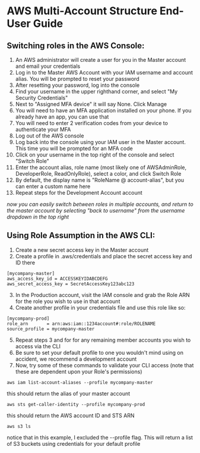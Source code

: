 # AWS Multi-Account Structure End-User Guide

## Switching roles in the AWS Console:

1. An AWS administrator will create a user for you in the Master account and email your credentials
2. Log in to the Master AWS Account with your IAM username and account alias. You will be prompted to reset your password
3. After resetting your password, log into the console
4. Find your username in the upper righthand corner, and select "My Security Credentials"
5. Next to "Assigned MFA device" it will say None. Click Manage
6. You will need to have an MFA application installed on your phone. If you already have an app, you can use that
7. You will need to enter 2 verification codes from your device to authenticate your MFA
8. Log out of the AWS console
9. Log back into the console using your IAM user in the Master account. This time you will be prompted for an MFA code
10. Click on your username in the top right of the console and select "Switch Role"
11. Enter the account alias, role name (most likely one of AWSAdminRole, DeveloperRole, ReadOnlyRole), select a color, and click Switch Role
12. By default, the display name is "RoleName @ account-alias", but you can enter a custom name here
13. Repeat steps for the Development Account account

*now you can easily switch between roles in multiple accounts, and return to the master account by selecting "back to username" from the username dropdown in the top right*

## Using Role Assumption in the AWS CLI:

1. Create a new secret access key in the Master account
2. Create a profile in .aws/credentials and place the secret access key and ID there

```
[mycompany-master]
aws_access_key_id = ACCESSKEYIDABCDEFG
aws_secret_access_key = SecretAccessKey123abc123
```

3. In the Production account, visit the IAM console and grab the Role ARN for the role you wish to use in that account
4. Create another profile in your credentials file and use this role like so:

```
[mycompany-prod]
role_arn       = arn:aws:iam::1234account#:role/ROLENAME
source_profile = mycompany-master
```

5. Repeat steps 3 and for for any remaining member accounts you wish to access via the CLI
6. Be sure to set your default profile to one you wouldn't mind using on accident, we recommend a development account
7. Now, try some of these commands to validate your CLI access (note that these are dependent upon your Role's permissions)

```aws iam list-account-aliases --profile mycompany-master```

this should return the alias of your master account

```aws sts get-caller-identity --profile mycompany-prod```

this should return the AWS account ID and STS ARN

```aws s3 ls```

notice that in this example, I excluded the --profile flag.
This will return a list of S3 buckets using credentials for your default profile
